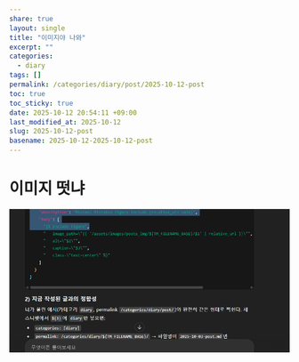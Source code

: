 ```yaml
---
share: true
layout: single
title: "이미지야 나와"
excerpt: ""
categories:
  - diary
tags: []
permalink: /categories/diary/post/2025-10-12-post
toc: true
toc_sticky: true
date: 2025-10-12 20:54:11 +09:00
last_modified_at: 2025-10-12
slug: 2025-10-12-post
basename: 2025-10-12-2025-10-12-post
---
```


# 이미지 떳냐

![2025-10-12-20-52-59.png](/assets/images/posts_img/2025-10-12-post/2025-10-12-20-52-59.png)

